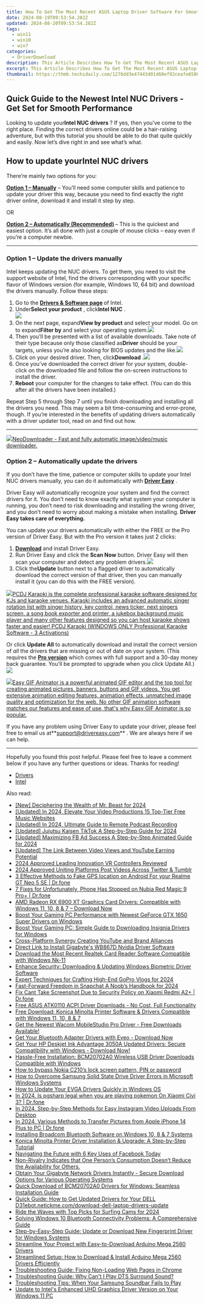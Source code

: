 ```yaml
---
title: How To Get The Most Recent ASUS Laptop Driver Software For Smooth Performance
date: 2024-08-19T09:53:54.282Z
updated: 2024-08-20T09:53:54.282Z
tags:
  - win11
  - win10
  - win7
categories:
  - DriverDownload
description: This Article Describes How To Get The Most Recent ASUS Laptop Driver Software For Smooth Performance
excerpt: This Article Describes How To Get The Most Recent ASUS Laptop Driver Software For Smooth Performance
thumbnail: https://thmb.techidaily.com/1276dd3e47443d01d60ef92ceafe65883b1431cf0aceea8f20ef4307f66fd914.jpg
---
```


## Quick Guide to the Newest Intel NUC Drivers - Get Set for Smooth Performance

Looking to update your**Intel NUC drivers** ? If yes, then you’ve come to the right place. Finding the correct drivers online could be a hair-raising adventure, but with this tutorial you should be able to do that quite quickly and easily. Now let’s dive right in and see what’s what.

## How to update your**Intel NUC** drivers

There’re mainly two options for you:

**[Option 1 – Manually](https://tools.techidaily.com/drivereasy/download/)**  – You’ll need some computer skills and patience to update your driver this way, because you need to find exactly the right driver online, download it and install it step by step.  

 OR  

**[Option 2 – Automatically (Recommended)](https://www.drivereasy.com/knowledge/update-intel-nuc-drivers-quickly-easily/#option2) [](https://tools.techidaily.com/drivereasy/download/)**  – This is the quickest and easiest option. It’s all done with just a couple of mouse clicks – easy even if you’re a computer newbie.

---

### Option 1 – Update the drivers manually

 Intel keeps updating the NUC drivers. To get them, you need to visit the support website of Intel, find the drivers corresponding with your specific flavor of Windows version (for example, Windows 10, 64 bit) and download the drivers manually. Follow these steps:

1. Go to the **[Drivers & Software page](https://downloadcenter.intel.com/) [](https://www.asus.com/us/Motherboards/ROG-MAXIMUS-X-HERO/HelpDesk%5FDownload/)**  of Intel.
2. Under**Select your product** , click**Intel NUC** .  
![](https://images.drivereasy.com/wp-content/uploads/2020/01/2020-01-21_17-44-31.jpg)
3. On the next page, expand**View by product** and select your model. Go on to expand**Filter by** and select your operating system.![](https://images.drivereasy.com/wp-content/uploads/2020/01/2020-01-21_17-49-40.jpg)
4. Then you’ll be presented with a list of available downloads. Take note of their type because only those classified as**Driver** should be your targets, unless you’re also looking for BIOS updates and the like.![](https://images.drivereasy.com/wp-content/uploads/2020/01/2020-01-21_18-10-18.jpg)
5. Click on your desired driver. Then, click**Download** .![](https://images.drivereasy.com/wp-content/uploads/2020/01/2020-01-21_18-17-34.jpg)
6. Once you’ve downloaded the correct driver for your system, double-click on the downloaded file and follow the on-screen instructions to install the driver.
7. **Reboot** your computer for the changes to take effect. (You can do this after all the drivers have been installed.)

 Repeat Step 5 through Step 7 until you finish downloading and installing all the drivers you need. This may seem a bit time-consuming and error-prone, though. If you’re interested in the benefits of updating drivers automatically with a driver updater tool, read on and find out how.

---

<!-- affiliate ads begin -->
<a href="https://secure.2checkout.com/order/checkout.php?PRODS=4559731&QTY=1&AFFILIATE=108875&CART=1"><img src="http://www.neowise.com/images/nd-ss-w200.jpg" border="0">NeoDownloader - Fast and fully automatic image/video/music downloader. </a>
<!-- affiliate ads end -->
### Option 2 – Automatically update the drivers

 If you don’t have the time, patience or computer skills to update your Intel NUC drivers manually, you can do it automatically with **[Driver Easy](https://tools.techidaily.com/drivereasy/download/)**  .

 Driver Easy will automatically recognize your system and find the correct drivers for it. You don’t need to know exactly what system your computer is running, you don’t need to risk downloading and installing the wrong driver, and you don’t need to worry about making a mistake when installing. **Driver Easy takes care of everything.**

 You can update your drivers automatically with either the FREE or the Pro version of Driver Easy. But with the Pro version it takes just 2 clicks:

1. **[Download](https://tools.techidaily.com/drivereasy/download/)**  and install Driver Easy.
2. Run Driver Easy and click the **Scan Now** button. Driver Easy will then scan your computer and detect any problem drivers.![](https://images.drivereasy.com/wp-content/uploads/2020/01/2020-01-21_18-23-33.jpg)
3. Click the**Update**  button next to a flagged driver to automatically download the correct version of that driver, then you can manually install it (you can do this with the FREE version).  
<!-- affiliate ads begin -->
<a href="https://shop.pcdj.com/order/checkout.php?PRODS=4698832&QTY=1&AFFILIATE=108875&CART=1"> <img src="https://secure.avangate.com/images/merchant/47f4b6321e9fd8e8f7326a6adc1a7c1e/products/karaoki-new-searchresultspane.jpg" border="0">PCDJ Karaoki is the complete professional karaoke software designed for KJs and karaoke venues. Karaoki includes an advanced automatic singer rotation list with singer history, key control, news ticker, next singers screen, a song book exporter and printer, a jukebox background music player and many other features designed so you can host karaoke shows faster and easier! 
 PCDJ Karaoki (WINDOWS ONLY Professional Karaoke Software - 3 Activations)</a>
<!-- affiliate ads end -->
 Or click **Update All** to automatically download and install the correct version of _all_ the drivers that are missing or out of date on your system. (This requires the **[Pro version](https://tools.techidaily.com/drivereasy/download/)**  which comes with full support and a 30-day money back guarantee. You’ll be prompted to upgrade when you click Update All.)![](https://images.drivereasy.com/wp-content/uploads/2020/01/2020-01-21_18-23-28.jpg)

<!-- affiliate ads begin -->
<a href="https://secure.2checkout.com/order/checkout.php?PRODS=174416&QTY=1&AFFILIATE=108875&CART=1"><img src="https://www.easygifanimator.net/images/gif-animator.png" border="0">Easy GIF Animator is a powerful animated GIF editor and the top tool for creating animated pictures, banners, buttons and GIF videos. You get extensive animation editing features, animation effects, unmatched image quality and optimization for the web. No other GIF animation software matches our features and ease of use, that's why Easy GIF Animator is so popular.</a>
<!-- affiliate ads end -->
 If you have any problem using Driver Easy to update your driver, please feel free to email us at**<support@drivereasy.com>** . We are always here if we can help.

---

 Hopefully you found this post helpful. Please feel free to leave a comment below if you have any further questions or ideas. Thanks for reading!

* [Drivers](https://tools.techidaily.com/drivereasy/download/)
* [Intel](https://tools.techidaily.com/drivereasy/download/)

<ins class="adsbygoogle"
     style="display:block"
     data-ad-format="autorelaxed"
     data-ad-client="ca-pub-7571918770474297"
     data-ad-slot="1223367746"></ins>



<ins class="adsbygoogle"
     style="display:block"
     data-ad-client="ca-pub-7571918770474297"
     data-ad-slot="8358498916"
     data-ad-format="auto"
     data-full-width-responsive="true"></ins>

<span class="atpl-alsoreadstyle">Also read:</span>
<div><ul>
<li><a href="https://youtube-data.techidaily.com/eciphering-the-wealth-of-mr-beast-for-2024/"><u>[New] Deciphering the Wealth of Mr. Beast for 2024</u></a></li>
<li><a href="https://facebook-video-footage.techidaily.com/updated-in-2024-elevate-your-video-productions-15-top-tier-free-music-websites/"><u>[Updated] In 2024, Elevate Your Video Productions  15 Top-Tier Free Music Websites</u></a></li>
<li><a href="https://video-capture.techidaily.com/updated-in-2024-ultimate-guide-to-remote-podcast-recording/"><u>[Updated] In 2024, Ultimate Guide to Remote Podcast Recording</u></a></li>
<li><a href="https://tiktok-videos.techidaily.com/updated-jujutsu-kaisen-tiktok-a-step-by-step-guide-for-2024/"><u>[Updated] Jujutsu Kaisen TikTok  A Step-by-Step Guide for 2024</u></a></li>
<li><a href="https://facebook-clips.techidaily.com/updated-maximizing-fb-ad-success-a-step-by-step-animated-guide-for-2024/"><u>[Updated] Maximizing FB Ad Success  A Step-by-Step Animated Guide for 2024</u></a></li>
<li><a href="https://facebook-record-videos.techidaily.com/updated-the-link-between-video-views-and-youtube-earning-potential/"><u>[Updated] The Link Between Video Views and YouTube Earning Potential</u></a></li>
<li><a href="https://extra-skills.techidaily.com/2024-approved-leading-innovation-vr-controllers-reviewed/"><u>2024 Approved  Leading Innovation  VR Controllers Reviewed</u></a></li>
<li><a href="https://twitter-videos.techidaily.com/2024-approved-uniting-platforms-post-videos-across-twitter-and-tumblr/"><u>2024 Approved  Uniting Platforms  Post Videos Across Twitter & Tumblr</u></a></li>
<li><a href="https://android-location.techidaily.com/3-effective-methods-to-fake-gps-location-on-android-for-your-realme-gt-neo-5-se-drfone-by-drfone-virtual/"><u>3 Effective Methods to Fake GPS location on Android For your Realme GT Neo 5 SE | Dr.fone</u></a></li>
<li><a href="https://howto.techidaily.com/7-fixes-for-unfortunately-phone-has-stopped-on-nubia-red-magic-9-proplus-drfone-by-drfone-fix-android-problems-fix-android-problems/"><u>7 Fixes for Unfortunately, Phone Has Stopped on Nubia Red Magic 9 Pro+ | Dr.fone</u></a></li>
<li><a href="https://hardware-help.techidaily.com/1722973711357-amd-radeon-rx-6900-xt-graphics-card-drivers-compatible-with-windows-11-10-8-and-7-download-now/"><u>AMD Radeon RX 6900 XT Graphics Card Drivers: Compatible with Windows 11, 10, 8 & 7 – Download Now</u></a></li>
<li><a href="https://win-dash.techidaily.com/boost-your-gaming-pc-performance-with-newest-geforce-gtx-1650-super-drivers-on-windows/"><u>Boost Your Gaming PC Performance with Newest GeForce GTX 1650 Super Drivers on Windows</u></a></li>
<li><a href="https://win-dash.techidaily.com/boost-your-gaming-pc-simple-guide-to-downloading-insignia-drivers-for-windows/"><u>Boost Your Gaming PC: Simple Guide to Downloading Insignia Drivers for Windows</u></a></li>
<li><a href="https://extra-resources.techidaily.com/cross-platform-synergy-creating-youtube-and-brand-alliances/"><u>Cross-Platform Synergy  Creating YouTube and Brand Alliances</u></a></li>
<li><a href="https://win-dash.techidaily.com/direct-link-to-install-gigabytes-wb867d-nvidia-driver-software/"><u>Direct Link to Install Gigabyte's WB867D Nvidia Driver Software</u></a></li>
<li><a href="https://win-dash.techidaily.com/download-the-most-recent-realtek-card-reader-software-compatible-with-windows-nk-11/"><u>Download the Most Recent Realtek Card Reader Software Compatible with Windows Nk-11</u></a></li>
<li><a href="https://win-dash.techidaily.com/enhance-security-downloading-and-updating-windows-biometric-driver-software/"><u>Enhance Security: Downloading & Updating Windows Biometric Driver Software</u></a></li>
<li><a href="https://article-helps.techidaily.com/expert-techniques-for-crafting-high-end-gopro-vlogs-for-2024/"><u>Expert Techniques for Crafting High-End GoPro Vlogs for 2024</u></a></li>
<li><a href="https://some-knowledge.techidaily.com/fast-forward-freedom-in-snapchat-a-noobs-handbook-for-2024/"><u>Fast-Forward Freedom in Snapchat  A Noob’s Handbook for 2024</u></a></li>
<li><a href="https://howto.techidaily.com/fix-cant-take-screenshot-due-to-security-policy-on-xiaomi-redmi-a2plus-drfone-by-drfone-fix-android-problems-fix-android-problems/"><u>Fix Cant Take Screenshot Due to Security Policy on Xiaomi Redmi A2+ | Dr.fone</u></a></li>
<li><a href="https://win-dash.techidaily.com/free-asus-atk0110-acpi-driver-downloads-no-cost-full-functionality/"><u>Free ASUS ATK0110 ACPI Driver Downloads - No Cost, Full Functionality</u></a></li>
<li><a href="https://win-dash.techidaily.com/free-download-konica-minolta-printer-software-and-drivers-compatible-with-windows-11-10-8-and-7/"><u>Free Download: Konica Minolta Printer Software & Drivers Compatible with Windows 11, 10, 8 & 7</u></a></li>
<li><a href="https://win-dash.techidaily.com/get-the-newest-wacom-mobilestudio-pro-driver-free-downloads-available/"><u>Get the Newest Wacom MobileStudio Pro Driver - Free Downloads Available!</u></a></li>
<li><a href="https://win-dash.techidaily.com/get-your-bluetooth-adapter-drivers-with-eveo-download-now/"><u>Get Your Bluetooth Adapter Drivers with Eveo - Download Now</u></a></li>
<li><a href="https://win-dash.techidaily.com/1722976755673-get-your-hp-deskjet-ink-advantage-3050a-updated-drivers-secure-compatibility-with-windows-download-now/"><u>Get Your HP Deskjet Ink Advantage 3050A Updated Drivers: Secure Compatibility with Windows - Download Now!</u></a></li>
<li><a href="https://win-dash.techidaily.com/hassle-free-installation-bcm20702a0-wireless-usb-driver-downloads-compatible-with-windows/"><u>Hassle-Free Installation: BCM20702A0 Wireless USB Driver Downloads Compatible with Windows</u></a></li>
<li><a href="https://phone-solutions.techidaily.com/how-to-bypass-nokia-c210-s-lock-screen-pattern-pin-or-password-by-drfone-android-unlock-android-unlock/"><u>How to bypass Nokia C210’s lock screen pattern, PIN or password</u></a></li>
<li><a href="https://win-dash.techidaily.com/how-to-overcome-samsung-solid-state-drive-driver-errors-in-microsoft-windows-systems/"><u>How to Overcome Samsung Solid State Drive Driver Errors in Microsoft Windows Systems</u></a></li>
<li><a href="https://win-dash.techidaily.com/how-to-update-your-evga-drivers-quickly-in-windows-os/"><u>How to Update Your EVGA Drivers Quickly in Windows OS</u></a></li>
<li><a href="https://phone-solutions.techidaily.com/in-2024-is-pgsharp-legal-when-you-are-playing-pokemon-on-xiaomi-civi-3-drfone-by-drfone-virtual-android/"><u>In 2024, Is pgsharp legal when you are playing pokemon On Xiaomi Civi 3? | Dr.fone</u></a></li>
<li><a href="https://instagram-clips.techidaily.com/in-2024-step-by-step-methods-for-easy-instagram-video-uploads-from-desktop/"><u>In 2024, Step-by-Step Methods for Easy Instagram Video Uploads From Desktop</u></a></li>
<li><a href="https://iphone-transfer.techidaily.com/in-2024-various-methods-to-transfer-pictures-from-apple-iphone-14-plus-to-pc-drfone-by-drfone-transfer-from-ios/"><u>In 2024, Various Methods to Transfer Pictures from Apple iPhone 14 Plus to PC | Dr.fone</u></a></li>
<li><a href="https://win-dash.techidaily.com/installing-broadcom-bluetooth-software-on-windows-10-8-and-7-systems/"><u>Installing Broadcom Bluetooth Software on Windows 10, 8 & 7 Systems</u></a></li>
<li><a href="https://win-dash.techidaily.com/konica-minolta-printer-driver-installation-and-upgrade-a-step-by-step-tutorial/"><u>Konica Minolta Printer Driver Installation & Upgrade: A Step-by-Step Tutorial</u></a></li>
<li><a href="https://facebook.techidaily.com/navigating-the-future-with-6-key-uses-of-facebook-today/"><u>Navigating the Future with 6 Key Uses of Facebook Today</u></a></li>
<li><a href="https://win-dash.techidaily.com/non-rivalry-indicates-that-one-persons-consumption-doesnt-reduce-the-availability-for-others/"><u>Non-Rivalry Indicates that One Person’s Consumption Doesn’t Reduce the Availability for Others.</u></a></li>
<li><a href="https://win-dash.techidaily.com/obtain-your-gigabyte-network-drivers-instantly-secure-download-options-for-various-operating-systems/"><u>Obtain Your Gigabyte Network Drivers Instantly - Secure Download Options for Various Operating Systems</u></a></li>
<li><a href="https://win-dash.techidaily.com/quick-download-of-bcm20702a0-drivers-for-windows-seamless-installation-guide/"><u>Quick Download of BCM20702A0 Drivers for Windows: Seamless Installation Guide</u></a></li>
<li><a href="https://win-dash.techidaily.com/quick-guide-how-to-get-updated-drivers-for-your-dell-d31ebotnetickmecomdownload-dell-laptop-drivers-update/"><u>Quick Guide: How to Get Updated Drivers for Your DELL D31ebot.netickme.com/download-dell-laptop-drivers-update</u></a></li>
<li><a href="https://extra-approaches.techidaily.com/ride-the-waves-with-top-picks-for-surfing-cams-for-2024/"><u>Ride the Waves with Top Picks for Surfing Cams for 2024</u></a></li>
<li><a href="https://win-dash.techidaily.com/solving-windows-10-bluetooth-connectivity-problems-a-comprehensive-guide/"><u>Solving Windows 10 Bluetooth Connectivity Problems: A Comprehensive Guide</u></a></li>
<li><a href="https://win-dash.techidaily.com/step-by-easy-step-guide-update-or-download-new-fingerprint-driver-for-windows-systems/"><u>Step-by-Easy-Step Guide: Update or Download New Fingerprint Driver for Windows Systems</u></a></li>
<li><a href="https://win-dash.techidaily.com/streamline-your-project-with-easy-to-download-arduino-mega-2560-drivers/"><u>Streamline Your Project with Easy-to-Download Arduino Mega 2560 Drivers</u></a></li>
<li><a href="https://win-dash.techidaily.com/streamlined-setup-how-to-download-and-install-arduino-mega-2560-drivers-efficiently/"><u>Streamlined Setup: How to Download & Install Arduino Mega 2560 Drivers Efficiently</u></a></li>
<li><a href="https://phone-solutions.techidaily.com/troubleshooting-guide-fixing-non-loading-web-pages-in-chrome/"><u>Troubleshooting Guide: Fixing Non-Loading Web Pages in Chrome</u></a></li>
<li><a href="https://win-dash.techidaily.com/troubleshooting-guide-why-cant-i-play-dts-surround-sound/"><u>Troubleshooting Guide: Why Can't I Play DTS Surround Sound?</u></a></li>
<li><a href="https://tech-renaissance.techidaily.com/troubleshooting-tips-when-your-samsung-soundbar-fails-to-play/"><u>Troubleshooting Tips: When Your Samsung Soundbar Fails to Play</u></a></li>
<li><a href="https://win-dash.techidaily.com/update-to-intels-enhanced-uhd-graphics-driver-version-on-your-windows-11-pc/"><u>Update to Intel's Enhanced UHD Graphics Driver Version on Your Windows 11 PC</u></a></li>
</ul></div>
